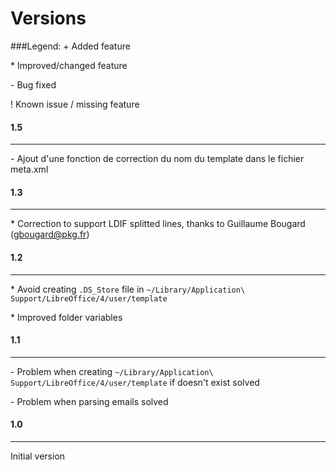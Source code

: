 Versions
========

###Legend:
\+ Added feature

\* Improved/changed feature

\- Bug fixed

\! Known issue / missing feature

#### 1.5
------------
\- Ajout d'une fonction de correction du nom du template dans le fichier meta.xml

#### 1.3
------------
\* Correction to support LDIF splitted lines, thanks to Guillaume Bougard (gbougard@pkg.fr)

#### 1.2
------------
\* Avoid creating `.DS_Store` file in `~/Library/Application\ Support/LibreOffice/4/user/template`

\* Improved folder variables

#### 1.1
------------
\- Problem when creating `~/Library/Application\ Support/LibreOffice/4/user/template` if doesn't exist solved

\- Problem when parsing emails solved


#### 1.0
------------
Initial version